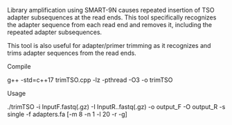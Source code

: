 Library amplification using SMART-9N causes repeated insertion of TSO adapter subsequences at the read ends. This tool specifically recognizes the adapter sequence from each read end and removes it, including the repeated adapter subsequences.

This tool is also useful for adapter/primer trimming as it recognizes and trims adapter sequences from the read ends.



Compile

g++ -std=c++17 trimTSO.cpp -lz -pthread -O3 -o trimTSO


Usage

./trimTSO -i InputF.fastq(.gz) -I InputR..fastq(.gz) -o output_F -O output_R -s single -f adapters.fa [-m 8 -n 1 -l 20 -r -g]
